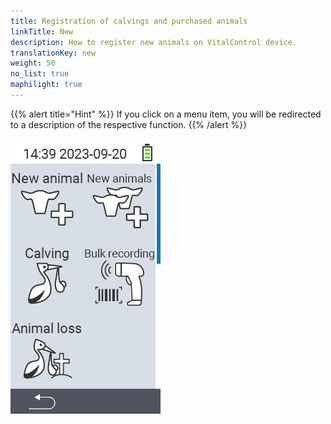 ```yaml
---
title: Registration of calvings and purchased animals
linkTitle: New
description: How to register new animals on VitalControl device.
translationKey: new
weight: 50
no_list: true
maphilight: true
---
```

{{% alert title="Hint" %}}
If you click on a menu item, you will be redirected to a description of the respective function.
{{% /alert %}}

<img src="images/neuen.png" alt="VitalControl New" title="New" usemap="#workmap" class="maphilight">

<map name="workmap">
  <area shape="rect" coords="0,40,116,160" alt="New animal" title="How to register a new animal using the VitalControl device&#10;Mouse klick: open documentation" href="/en/docs/new/animal/">
  <area shape="rect" coords="0,160,116,280" alt="Calving" title="How to register a new calving using VitalControl device&#10;Mouse klick: open documentation" href="/en/docs/new/calving/">
  <area shape="rect" coords="0,280,116,400" alt="Animal loss" title="How to register the loss of an animal using the VitalControl device&#10;Mouse klick: open documentation" href="/en/docs/new/animal-loss/">

  <area shape="rect" coords="116,40,232,160" alt="New animals" title="How to create multiple new animals on the VitalControl device using one single action&#10;Mouse klick: open documentation" href="/en/docs/new/animals/">
  <area shape="rect" coords="116,160,232,280" alt="Bulk recording" title="Use the barcode scanner to record a variety of animals&#10;Mouse klick: open documentation" href="/en/docs/new/bulk-recording/">
</map>
